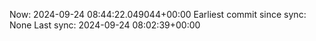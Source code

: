 Now: 2024-09-24 08:44:22.049044+00:00 Earliest commit since sync: None Last sync: 2024-09-24 08:02:39+00:00
